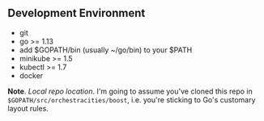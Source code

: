 Development Environment
-----------------------

* git
* go >= 1.13
* add $GOPATH/bin (usually ~/go/bin) to your $PATH
* minikube >= 1.5
* kubectl >= 1.7
* docker

**Note**. *Local repo location*. I'm going to assume you've cloned this
repo in `$GOPATH/src/orchestracities/boost`, i.e. you're sticking to Go's
customary layout rules.
